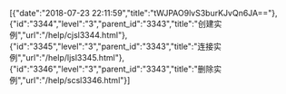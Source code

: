 [{"date":"2018-07-23 22:11:59","title":"tWJPAO9lvS3burKJvQn6JA=="},{"id":"3344","level":"3","parent_id":"3343","title":"创建实例","url":"/help/cjsl3344.html"},{"id":"3345","level":"3","parent_id":"3343","title":"连接实例","url":"/help/ljsl3345.html"},{"id":"3346","level":"3","parent_id":"3343","title":"删除实例","url":"/help/scsl3346.html"}]